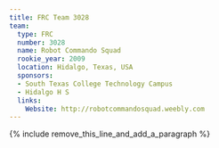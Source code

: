 ```yaml
---
title: FRC Team 3028
team:
  type: FRC
  number: 3028
  name: Robot Commando Squad
  rookie_year: 2009
  location: Hidalgo, Texas, USA
  sponsors:
  - South Texas College Technology Campus
  - Hidalgo H S
  links:
    Website: http://robotcommandosquad.weebly.com
---
```


{% include remove_this_line_and_add_a_paragraph %}